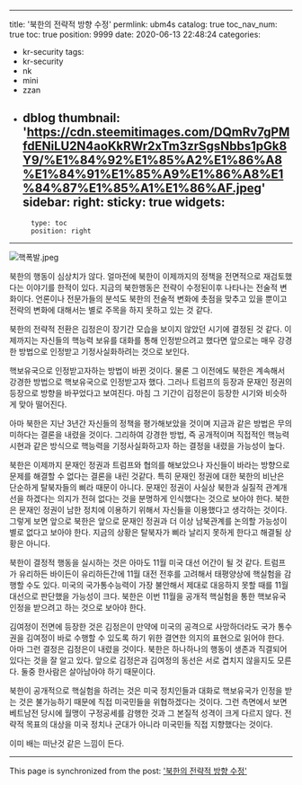 
---
title: '북한의 전략적 방향 수정'
permlink: ubm4s
catalog: true
toc_nav_num: true
toc: true
position: 9999
date: 2020-06-13 22:48:24
categories:
- kr-security
tags:
- kr-security
- nk
- mini
- zzan
- dblog
thumbnail: 'https://cdn.steemitimages.com/DQmRv7gPMfdENiLU2N4aoKkRWr2xTm3zrSgsNbbs1pGk8Y9/%E1%84%92%E1%85%A2%E1%86%A8%E1%84%91%E1%85%A9%E1%86%A8%E1%84%87%E1%85%A1%E1%86%AF.jpeg'
sidebar:
    right:
        sticky: true
widgets:
    -
        type: toc
        position: right
---


![핵폭발.jpeg](https://cdn.steemitimages.com/DQmRv7gPMfdENiLU2N4aoKkRWr2xTm3zrSgsNbbs1pGk8Y9/%E1%84%92%E1%85%A2%E1%86%A8%E1%84%91%E1%85%A9%E1%86%A8%E1%84%87%E1%85%A1%E1%86%AF.jpeg)



북한의 행동이 심상치가 않다. 얼마전에 북한이 이제까지의 정책을 전면적으로 재검토했다는 이야기를 한적이 있다. 지금의 북한행동은 전략이 수정된이후 나타나는 전술적 변화이다. 언론이나 전문가들의 분석도 북한의 전술적 변화에 촛점을 맞추고 있을 뿐이고 전략의 변화에 대해서는 별로 주목을 하지 못하고 있는 것 같다.

북한의 전략적 전환은 김정은이 장기간 모습을 보이지 않았던 시기에 결정된 것 같다. 이제까지는 자신들의 핵능력 보유를 대화를 통해 인정받으려고 했다면 앞으로는 매우 강경한 방법으로 인정받고 기정사실화하려는 것으로 보인다.

핵보유국으로 인정받고자하는 방법이 바뀐 것이다. 물론 그 이전에도 북한은 계속해서 강경한 방법으로 핵보유국으로 인정받고자 했다. 그러나 트럼프의 등장과 문재인 정권의 등장으로 방향을 바꾸었다고 보여진다. 마침 그 기간이 김정은이 등장한 시기와 비슷하게 맞아 떨어진다.

아마 북한은 지난 3년간 자신들의 정책을 평가해보았을 것이며 지금과 같은 방법은 무의미하다는 결론을 내렸을 것이다. 그리하여 강경한 방법, 즉 공개적이며 직접적인 핵능력 시현과 같은 방식으로 핵능력을 기정사실화하고자 하는 결정을 내렸을 가능성이 높다.

북한은 이제까지 문재인 정권과 트럼프와 협의를 해보았으나 자신들이 바라는 방향으로 문제를 해결할 수 없다는 결론을 내린 것같다. 특히 문재인 정권에 대한 북한의 비난은 단순하게 탈북자들의 삐라 때문이 아니다. 문재인 정권이 사실상 북한과 실질적 관계개선을 하겠다는 의지가 전혀 없다는 것을 분명하게 인식했다는 것으로 보아야 한다. 북한은 문재인 정권이 남한 정치에 이용하기 위해서 자신들을 이용했다고 생각하는 것이다. 그렇게 보면 앞으로 북한은 앞으로 문재인 정권과 더 이상 남북관계를 논의할 가능성이 별로 없다고 보아야 한다. 지금의 상황은 탈북자가 삐라 날리지 못하게 한다고 해결될 상황은 아니다.

북한이 결정적 행동을 실시하는 것은 아마도 11월 미국 대선 어간이 될 것 같다. 트럼프가 유리하든 바이든이 유리하든간에 11월 대전 전후를 고려해서 태평양상에 핵실험을 감행할 수도 있다. 미국의 국가통수능력이 가장 불안해서 제대로 대응하지 못할 때를 11월 대선으로 판단했을 가능성이 크다. 북한은 이번 11월을 공개적 핵실험을 통한 핵보유국 인정을 받으려고 하는 것으로 보아야 한다.

김여정이 전면에 등장한 것은 김정은이 만약에 미국의 공격으로 사망하더라도 국가 통수권을 김여정이 바로 수행할 수 있도록 하기 위한 결연한 의지의 표현으로 읽어야 한다. 아마 그런 결정은 김정은이 내렸을 것이다. 북한은 하나하나의 행동이 생존과 직결되어 있다는 것을 잘 알고 있다. 앞으로 김정은과 김여정의 동선은 서로 겹치지 않을지도 모른다. 둘중 한사람은 살아남아야 하기 때문이다.

북한이 공개적으로 핵실험을 하려는 것은 미국 정치인들과 대화로 핵보유국가 인정을 받는 것은 불가능하기 때문에 직접 미국민들을 위협하겠다는 것이다. 그런 측면에서 보면 베트남전 당시에 월맹이 구정공세를 감행한 것과 그 본질적 성격이 크게 다르지 않다. 전략적 목표의 대상을 미국 정치나 군대가 아니라 미국민들 직접 지향했다는 것이다.

이미 배는 떠난것 같은 느낌이 든다.

- - -

This page is synchronized from the post: ['북한의 전략적 방향 수정'](https://steemit.com/@oldstone/ubm4s)
